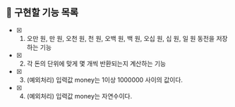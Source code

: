 ## 📌 구현할 기능 목록

- [x] 1. 오만 원, 만 원, 오천 원, 천 원, 오백 원, 백 원, 오십 원, 십 원, 일 원 동전을 저장하는 기능
- [x] 2. 각 돈의 단위에 맞게 몇 개씩 반환되는지 계산하는 기능
- [x] 3. (예외처리) 입력값 money는 1이상 1000000 사이의 값이다.
- [x] 4. (예외처리) 입력값 money는 자연수이다.
